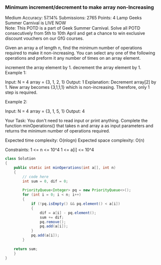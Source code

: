 ### Minimum increment/decrement to make array non-Increasing 
Medium Accuracy: 57.14% Submissions: 2765 Points: 4
Lamp Geeks Summer Carnival is LIVE NOW   
Note: This POTD is a part of Geek Summer Carnival. Solve all POTD consecutively from 5th to 10th April and get a chance to win exclusive discount vouchers on our GfG courses.

Given an array a of length n, find the minimum number of operations required to make it non-increasing. You can select any one of the following operations and preform it any number of times on an array element.

increment the array element by 1.
decrement the array element by 1. 
Example 1:

Input:
N = 4 
array = {3, 1, 2, 1}
Output: 1
Explanation: 
Decrement array[2] by 1. 
New array becomes {3,1,1,1} which is non-increasing. 
Therefore, only 1 step is required. 

Example 2:

Input:
N = 4 
array = {3, 1, 5, 1}
Output: 4

Your Task:
You don't need to read input or print anything. Complete the function minOperations() that takes n and array a as input parameters and returns the minimum number of operations required. 

Expected time complexity: O(nlogn)
Expected space complexity: O(n)


Constraints:
1 <= n <= 10^4
1 <= a[i] <= 10^4

```java
class Solution 
{ 
	public static int minOperations(int a[], int n) 
	{ 
	    // code here 
	    int sum = 0, dif = 0;
 
        PriorityQueue<Integer> pq = new PriorityQueue<>();
        for (int i = 0; i < n; i++)
        {
            if (!pq.isEmpty() && pq.element() < a[i])
            {
                dif = a[i] - pq.element();
                sum += dif;
                pq.remove();
                pq.add(a[i]);
            }
            pq.add(a[i]);
        }
     
    return sum;
	} 
} 
```

